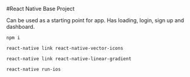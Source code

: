 #React Native Base Project

Can be used as a starting point for app. Has loading, login, sign up and dashboard.


`npm i`

`react-native link react-native-vector-icons`

`react-native link react-native-linear-gradient`

`react-native run-ios`

